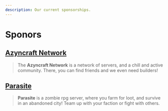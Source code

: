```yaml
---
description: Our current sponsorships.
---
```


# Sponors

## [Azyncraft Network](https://discord.gg/tP5KGax)
 > The **Azyncraft Network** is a network of servers, and a chill and active community. There, you can find friends and we even need builders!

## [Parasite](https://discord.parasitemc.com/)
 > **Parasite** is a zombie rpg server, where you farm for loot, and survive in an abandoned city! Team up with your faction or fight with others.
